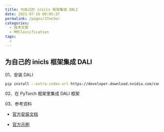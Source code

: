 ```yaml
---
title: 为自己的 inicls 框架集成 DALI
date: 2021-07-16 00:05:37
permalink: /pages/37ee3e/
categories:
  - 技术文章
  - MMClassification
tags:
  - 
---
```

## 为自己的 inicls 框架集成 DALI

01、安装 DALI

```bash
pip install --extra-index-url https://developer.download.nvidia.com/compute/redist --upgrade nvidia-dali-cuda110
```



02、在 PyTorch 框架里集成 DALI 框架

03、参考资料

- [官方安装文档](https://docs.nvidia.com/deeplearning/dali/user-guide/docs/installation.html)

- [官方示例](https://github.com/NVIDIA/DALI/blob/main/docs/examples/frameworks/pytorch/pytorch-basic_example.ipynb)